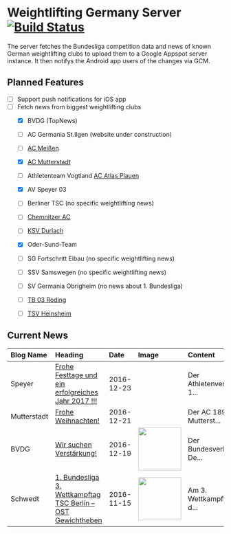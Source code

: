 # Weightlifting Germany Server [![Build Status](https://travis-ci.org/WGierke/weightlifting_germany_server.svg?branch=master)](https://travis-ci.org/WGierke/weightlifting_germany_server)

The server fetches the Bundesliga competition data and news of known German weightlifting clubs to upload them to a Google Appspot server instance.
It then notifys the Android app users of the changes via GCM.

## Planned Features
- [ ] Support push notifications for iOS app  
- [ ] Fetch news from biggest weightlifting clubs
    - [X] BVDG (TopNews)
    - [ ] AC Germania St.Ilgen (website under construction)
    - [ ] [AC Meißen](http://www.ac-meissen.de/index.php?start=1)
    - [X] [AC Mutterstadt](http://www.ac-mutterstadt.de/index.php?start=1)
    - [ ] Athletenteam Vogtland [AC Atlas Plauen](https://acatlas.wordpress.com/)
    - [X] AV Speyer 03
    - [ ] Berliner TSC (no specific weightlifting news)
    - [ ] [Chemnitzer AC](http://chemnitzer-athletenclub.de/aktuelles/news/page/1/)
    - [ ] [KSV Durlach](http://ksvdurlach.de/news?page_n54=1)
    - [X] Oder-Sund-Team
    - [ ] SG Fortschritt Eibau (no specific weightlifting news)
    - [ ] SSV Samswegen (no specific weightlifting news)
    - [ ] SV Germania Obrigheim (no news about 1. Bundesliga)
    - [ ] [TB 03 Roding](http://www.tb03-gewichtheben.de/page/1/)
    - [ ] [TSV Heinsheim](http://gewichtheben.tsv-heinsheim.de/index.php?start=1)


## Current News

| Blog Name   | Heading                                                                                                                                 | Date       | Image                                                                                                                            | Content                 |
|:------------|:----------------------------------------------------------------------------------------------------------------------------------------|:-----------|:---------------------------------------------------------------------------------------------------------------------------------|:------------------------|
| Speyer      | [Frohe Festtage und ein erfolgreiches Jahr 2017 !!!](http://www.av03-speyer.de/2016/12/frohe-festtage-und-ein-erfolgreiches-jahr-2017/) | 2016-12-23 |                                                                                                                                  | Der Athletenverein 1... |
| Mutterstadt | [Frohe Weihnachten!](http://www.ac-mutterstadt.de/index.php?start=0&heading=dc0646d0ae471f9f861b57569d2b5eb11482274800.0)               | 2016-12-21 |                                                                                                                                  | Der AC 1892 Mutterst... |
| BVDG        | [Wir suchen Verstärkung!](http://www.german-weightlifting.de/wir-suchen-verstaerkung/)                                                  | 2016-12-19 | <img src='http://www.german-weightlifting.de/wp-content/uploads/2016/12/Wir-suchen.jpg' width='100px'/>                          | Der Bundesverband De... |
| Schwedt     | [1. Bundesliga 3. Wettkampftag TSC Berlin – OST Gewichtheben](http://gewichtheben.blauweiss65-schwedt.de/?p=7348)                       | 2016-11-15 | <img src='http://gewichtheben.blauweiss65-schwedt.de/wp-content/uploads/2009/02/Oder-Sund-Team-2013-300x169.jpg' width='100px'/> | Am 3. Wettkampftag d... |